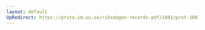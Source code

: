```yaml
---
layout: default
UpRedirect: https://pruto.im.uu.se/riksdagen-records-pdf/1881/prot-1881--fk--009/prot-1881--fk--009_041.pdf
---
```

